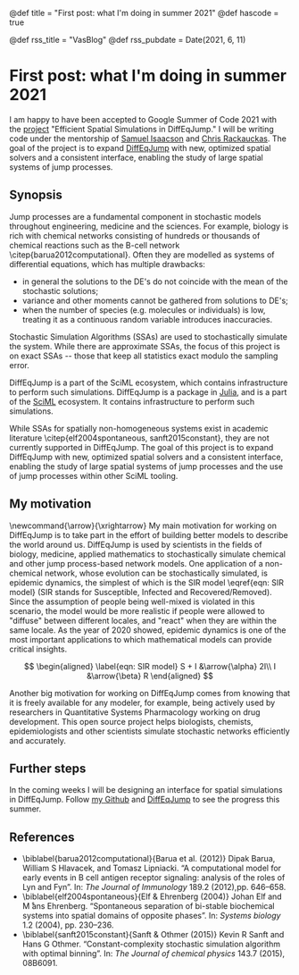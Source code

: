 @def title = "First post: what I'm doing in summer 2021"
@def hascode = true
<!-- @def rss = "Blog of Vasily Ilin" -->
@def rss_title = "VasBlog"
@def rss_pubdate = Date(2021, 6, 11)


# First post: what I'm doing in summer 2021
<!-- add links to project, people, etc -->
I am happy to have been accepted to Google Summer of Code 2021 with the [project](https://summerofcode.withgoogle.com/projects/#5463862406545408) "Efficient Spatial Simulations in DiffEqJump." I will be writing code under the mentorship of [Samuel Isaacson](http://math.bu.edu/people/isaacson/) and [Chris Rackauckas](https://chrisrackauckas.com/). The goal of the project is to expand [DiffEqJump](https://github.com/SciML/DiffEqJump.jl) with new, optimized spatial solvers and a consistent interface, enabling the study of large spatial systems of jump processes.

## Synopsis
Jump processes are a fundamental component in stochastic models throughout engineering, medicine and the sciences. For example, biology is rich with chemical networks consisting of hundreds or thousands of chemical reactions such as the B-cell network \citep{barua2012computational}. Often they are modelled as systems of differential equations, which has multiple drawbacks:
* in general the solutions to the DE's do not coincide with the mean of the stochastic solutions;
* variance and other moments cannot be gathered from solutions to DE's;
* when the number of species (e.g. molecules or individuals) is low, treating it as a continuous random variable introduces inaccuracies.

Stochastic Simulation Algorithms (SSAs) are used to stochastically simulate the system. While there are approximate SSAs, the focus of this project is on exact SSAs -- those that keep all statistics exact modulo the sampling error.

DiffEqJump is a part of the SciML ecosystem, which contains infrastructure to perform such simulations. DiffEqJump is a package in [Julia](https://julialang.org/), and is a part of the [SciML](https://sciml.ai/) ecosystem. It contains infrastructure to perform such simulations.

While SSAs for spatially non-homogeneous systems exist in academic literature \citep{elf2004spontaneous, sanft2015constant}, they are not currently supported in DiffEqJump. The goal of this project is to expand DiffEqJump with new, optimized spatial solvers and a consistent interface,
enabling the study of large spatial systems of jump processes and the use of jump processes within other SciML tooling.

## My motivation
\newcommand{\arrow}{\xrightarrow}
My main motivation for working on DiffEqJump is to take part in the effort of building better models to describe the world around us. DiffEqJump is used by scientists in the fields of biology, medicine, applied mathematics to stochastically simulate chemical and other jump process-based network models. One application of a non-chemical network, whose evolution can be stochastically simulated, is epidemic dynamics, the simplest of which is the SIR model \eqref{eqn: SIR model} (SIR stands for Susceptible, Infected and Recovered/Removed). Since the assumption of people being well-mixed is violated in this scenario, the model would be more realistic if people were allowed to "diffuse" between different locales, and "react" when they are within the same locale. As the year of 2020 showed, epidemic dynamics is one of the most important applications to which mathematical models can provide critical insights.

$$
\begin{aligned} \label{eqn: SIR model}
  S + I &\arrow{\alpha} 2I\\  
  I &\arrow{\beta} R
\end{aligned}
$$

Another big motivation for working on DiffEqJump comes from knowing that it is freely available for any modeler, for example, being actively used by researchers in Quantitative Systems Pharmacology working on drug development. This open source project helps biologists, chemists, epidemiologists and other scientists simulate stochastic networks efficiently and accurately.

## Further steps
In the coming weeks I will be designing an interface for spatial simulations in DiffEqJump. Follow [my Github](https://github.com/Vilin97) and [DiffEqJump](https://github.com/SciML/DiffEqJump.jl) to see the progress this summer.


## References

* \biblabel{barua2012computational}{Barua et al. (2012)} Dipak Barua, William S Hlavacek, and Tomasz Lipniacki. “A computational model for early events in B cell antigen receptor signaling: analysis of the roles of Lyn and Fyn”. In: _The Journal of Immunology_ 189.2 (2012),pp. 646–658.
* \biblabel{elf2004spontaneous}{Elf & Ehrenberg (2004)} Johan Elf and M ̊ans Ehrenberg. “Spontaneous separation of bi-stable biochemical systems into spatial domains of opposite phases”. In: _Systems biology_ 1.2 (2004), pp. 230–236.
* \biblabel{sanft2015constant}{Sanft & Othmer (2015)}  Kevin  R  Sanft  and  Hans  G  Othmer.  “Constant-complexity  stochastic  simulation  algorithm  with  optimal binning”. In: _The Journal of chemical physics_ 143.7 (2015), 08B6091.
